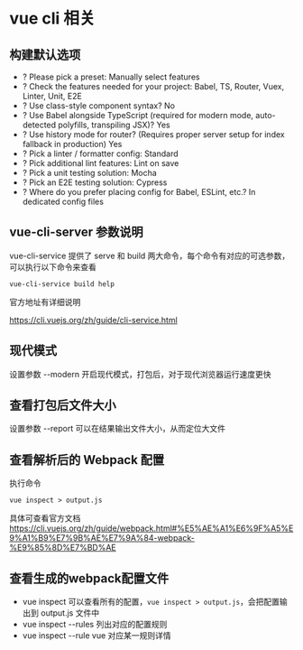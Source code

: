 # vue cli 相关

## 构建默认选项

* ? Please pick a preset: Manually select features
* ? Check the features needed for your project: Babel, TS, Router, Vuex, Linter, Unit, E2E
* ? Use class-style component syntax? No
* ? Use Babel alongside TypeScript (required for modern mode, auto-detected polyfills, transpiling JSX)? Yes
* ? Use history mode for router? (Requires proper server setup for index fallback in production) Yes
* ? Pick a linter / formatter config: Standard
* ? Pick additional lint features: Lint on save
* ? Pick a unit testing solution: Mocha
* ? Pick an E2E testing solution: Cypress
* ? Where do you prefer placing config for Babel, ESLint, etc.? In dedicated config files

## vue-cli-server 参数说明

vue-cli-service 提供了 serve 和 build 两大命令，每个命令有对应的可选参数，可以执行以下命令来查看

```shell
vue-cli-service build help
```

官方地址有详细说明

<https://cli.vuejs.org/zh/guide/cli-service.html>

## 现代模式

设置参数 --modern 开启现代模式，打包后，对于现代浏览器运行速度更快

## 查看打包后文件大小

设置参数 --report 可以在结果输出文件大小，从而定位大文件

## 查看解析后的 Webpack 配置

执行命令

```shell
vue inspect > output.js
```

具体可查看官方文档 <https://cli.vuejs.org/zh/guide/webpack.html#%E5%AE%A1%E6%9F%A5%E9%A1%B9%E7%9B%AE%E7%9A%84-webpack-%E9%85%8D%E7%BD%AE>

## 查看生成的webpack配置文件

* vue inspect
  可以查看所有的配置，```vue inspect > output.js```，会把配置输出到 output.js 文件中
* vue inspect --rules
  列出对应的配置规则
* vue inspect --rule vue
  对应某一规则详情

